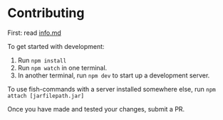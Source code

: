 
# Contributing

First: read [info.md](docs/info.md)

To get started with development:
1. Run `npm install`
2. Run `npm watch` in one terminal.
3. In another terminal, run `npm dev` to start up a development server.

To use fish-commands with a server installed somewhere else, run `npm attach [jarfilepath.jar]`

Once you have made and tested your changes, submit a PR.
